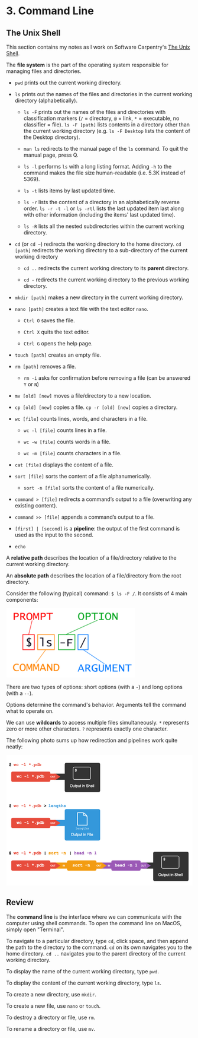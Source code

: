 # 3. Command Line

## The Unix Shell

This section contains my notes as I work on Software Carpentry's [The Unix Shell](https://swcarpentry.github.io/shell-novice/).

The **file system** is the part of the operating system responsible for managing files and directories.

- `pwd` prints out the current working directory.

- `ls` prints out the names of the files and directories in the current working directory (alphabetically).

  - `ls -F` prints out the names of the files and directories with classification markers (`/` = directory, `@` = link, `*` = executable, no classifier = file). `ls -F [path]` lists contents in a directory other than the current working directory (e.g. `ls -F Desktop` lists the content of the Desktop directory).

  - `man ls` redirects to the manual page of the `ls` command. To quit the manual page, press Q.

  - `ls -l` performs `ls` with a long listing format. Adding `-h` to the command makes the file size human-readable (i.e. 5.3K instead of 5369).

  - `ls -t` lists items by last updated time.

  - `ls -r` lists the content of a directory in an alphabetically reverse order. `ls -r -t -l` or `ls -rtl` lists the last updated item last along with other information (including the items' last updated time).

  - `ls -R` lists all the nested subdirectories within the current working directory.

- `cd` (or `cd ~`) redirects the working directory to the home directory. `cd [path]` redirects the working directory to a sub-directory of the current working directory

  - `cd ..` redirects the current working directory to its **parent** directory.

  - `cd -` redirects the current working directory to the previous working directory.

- `mkdir [path]` makes a new directory in the current working directory.

- `nano [path]` creates a text file with the text editor `nano`.

  - `Ctrl O` saves the file.

  - `Ctrl X` quits the text editor.

  - `Ctrl G` opens the help page.

- `touch [path]` creates an empty file.

- `rm [path]` removes a file.

  - `rm -i` asks for confirmation before removing a file (can be answered `Y` or `N`)

- `mv [old] [new]` moves a file/directory to a new location.

- `cp [old] [new]` copies a file. `cp -r [old] [new]` copies a directory.

- `wc [file]` counts lines, words, and characters in a file.

  - `wc -l [file]` counts lines in a file.

  - `wc -w [file]` counts words in a file.

  - `wc -m [file]` counts characters in a file.

- `cat [file]` displays the content of a file.

- `sort [file]` sorts the content of a file alphanumerically.

  - `sort -n [file]` sorts the content of a file numerically.

- `command > [file]` redirects a command’s output to a file (overwriting any existing content).

- `command >> [file]` appends a command’s output to a file.

- `[first] | [second]` is a **pipeline**: the output of the first command is used as the input to the second.

- `echo`

A **relative path** describes the location of a file/directory relative to the current working directory.

An **absolute path** describes the location of a file/directory from the root directory.

Consider the following (typical) command: `$ ls -F /`. It consists of 4 main components:

![alt text](/Images/image-1.png)

There are two types of options: short options (with a `-`) and long options (with a `--`).

Options determine the command's behavior. Arguments tell the command what to operate on.

We can use **wildcards** to access multiple files simultaneously. `*` represents zero or more other characters. `?` represents exactly one character.

The following photo sums up how redirection and pipelines work quite neatly:

![alt text](/Images/image-2.png)

## Review

The **command line** is the interface where we can communicate with the computer using shell commands. To open the command line on MacOS, simply open "Terminal".

To navigate to a particular directory, type `cd`, click space, and then append the path to the directory to the command. `cd` on its own navigates you to the home directory. `cd ..` navigates you to the parent directory of the current working directory.

To display the name of the current working directory, type `pwd`.

To display the content of the current working directory, type `ls`.

To create a new directory, use `mkdir`.

To create a new file, use `nano` or `touch`.

To destroy a directory or file, use `rm`.

To rename a directory or file, use `mv`.
